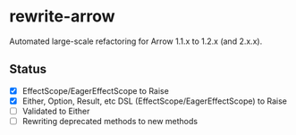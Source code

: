 # rewrite-arrow

Automated large-scale refactoring for Arrow 1.1.x to 1.2.x (and 2.x.x).

## Status

 - [x] EffectScope/EagerEffectScope to Raise
 - [x] Either, Option, Result, etc DSL (EffectScope/EagerEffectScope) to Raise
 - [ ] Validated to Either
 - [ ] Rewriting deprecated methods to new methods
